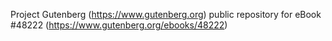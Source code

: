 Project Gutenberg (https://www.gutenberg.org) public repository for eBook #48222 (https://www.gutenberg.org/ebooks/48222)
